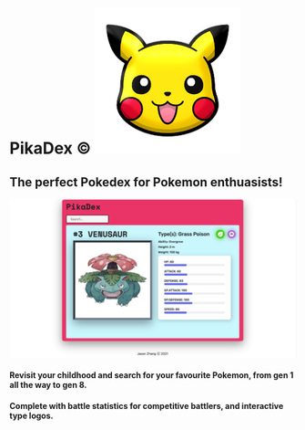 # PikaDex © <img src="/public/Pikachu.png" alt="My cool logo"/>

## The perfect Pokedex for Pokemon enthuasists! 

<img src="/public/Venusaur.png" alt="My cool logo"/>

#### Revisit your childhood and search for your favourite Pokemon, from gen 1 all the way to gen 8.

#### Complete with battle statistics for competitive battlers, and interactive type logos. 
